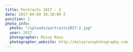 ```yaml
---
title: Portraits 2017 - 2
date: 2017-09-09 18:18:00 Z
position: 1
photo_info:
  photo: "/uploads/portraits2017-2.jpg"
  year: 2017
  photographer: Missy Russ
  photographer_website: http://missyrussphotography.com
---
```


